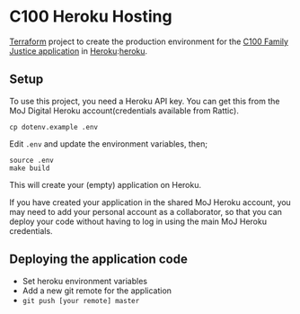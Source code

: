 # C100 Heroku Hosting

[Terraform][terraform] project to create the production environment for the [C100 Family Justice application][c100-app] in [Heroku]:[heroku].

[terraform]: https://www.terraform.io/
[c100-app]: https://github.com/ministryofjustice/c100-application
[heroku]: https://heroku.com

## Setup

To use this project, you need a Heroku API key. You can get this from the MoJ Digital Heroku account(credentials available from Rattic).

    cp dotenv.example .env

Edit `.env` and update the environment variables, then;

    source .env
    make build

This will create your (empty) application on Heroku.

If you have created your application in the shared MoJ Heroku account, you may need to add your personal account as a collaborator, so that you can deploy your code without having to log in using the main MoJ Heroku credentials.

## Deploying the application code

* Set heroku environment variables
* Add a new git remote for the application
* `git push [your remote] master`
